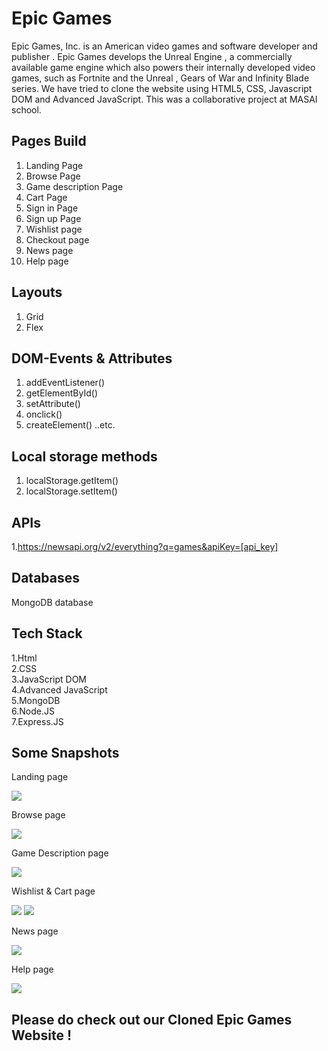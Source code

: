 # Epic Games
Epic Games, Inc. is an American video games and software developer and publisher . Epic Games develops the Unreal Engine ,
a commercially available game engine which also powers their internally developed video games, such as Fortnite  and the Unreal , Gears of War and Infinity Blade series.
We have tried to clone the website using HTML5, CSS, Javascript DOM and Advanced JavaScript. This was a collaborative project at MASAI school.

## Pages Build
1. Landing Page
2. Browse Page
3. Game description Page
4. Cart Page
5. Sign in Page
6. Sign up Page
7. Wishlist page
8. Checkout page
9. News page
10. Help page

## Layouts
1. Grid
2. Flex

## DOM-Events & Attributes
1. addEventListener()
2. getElementById()
3. setAttribute()
4. onclick()
5. createElement()
..etc.

## Local storage methods
1. localStorage.getItem()
2. localStorage.setItem()

## APIs
1.https://newsapi.org/v2/everything?q=games&apiKey=[api_key]

## Databases
MongoDB database

## Tech Stack
1.Html<br/>
2.CSS<br/>
3.JavaScript DOM<br/>
4.Advanced JavaScript<br/>
5.MongoDB<br/>
6.Node.JS<br/>
7.Express.JS<br/>

## Some Snapshots
<p>Landing page</p>
<img src="https://cdn-images-1.medium.com/max/600/1*qVMPy6kSqxLJ708FeM1RPA.png"/>

<p>Browse page</p>
<img src="https://cdn-images-1.medium.com/max/1200/1*nXluTgGs70cl1_cmHpPrpA.png"/>

<p>Game Description page</p>
<img src="https://cdn-images-1.medium.com/max/1200/1*8_o877l2YOrzPJmPfFVEcA.png"/>

<p>Wishlist & Cart page</p>
<img src="https://cdn-images-1.medium.com/max/1200/1*wTWKJucoLntOTjYohDmJlg.png"/>
<img src="https://cdn-images-1.medium.com/max/1200/1*SaNyxAPkcyZ2HWDe90L7rA.png"/>

<p>News page</p>
<img src="https://cdn-images-1.medium.com/max/900/1*W9xnLAudajJLLC6hFsSZRA.png"/>

<p>Help page</p>
<img src="https://cdn-images-1.medium.com/max/600/1*2QCv_5z2RQAN51texK-0cg.png"/><br/>

## Please do check out our Cloned Epic Games Website !
